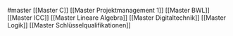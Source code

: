 #master
[[Master C]]
[[Master Projektmanagement 1]]
[[Master BWL]]
[[Master ICC]]
[[Master Lineare Algebra]]
[[Master Digitaltechnik]]
[[Master Logik]]
[[Master Schlüsselqualifikationen]]
